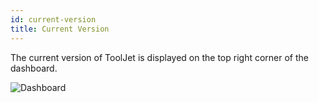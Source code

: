 ```yaml
---
id: current-version
title: Current Version
---
```


The current version of ToolJet is displayed on the top right corner of the dashboard.

<img className="screenshot-full" src="/img/dashboard/current-version-v3.png" alt="Dashboard"/>
